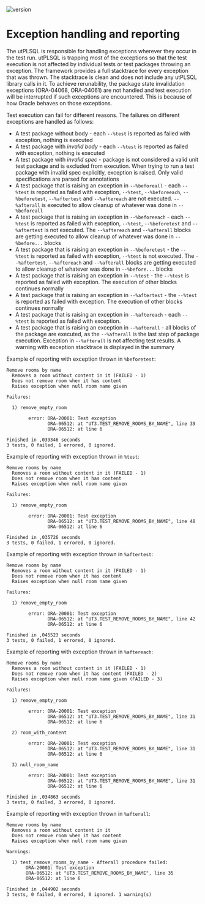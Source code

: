 ![version](https://img.shields.io/badge/version-v3.1.4.2683--develop-blue.svg)

# Exception handling and reporting

The utPLSQL is responsible for handling exceptions wherever they occur in the test run. utPLSQL is trapping most of the exceptions so that the test execution is not affected by individual tests or test packages throwing an exception.
The framework provides a full stacktrace for every exception that was thrown. The stacktrace is clean and does not include any utPLSQL library calls in it.
To achieve rerunability, the package state invalidation exceptions (ORA-04068, ORA-04061) are not handled and test execution will be interrupted if such exceptions are encountered. This is because of how Oracle behaves on those exceptions.

Test execution can fail for different reasons. The failures on different exceptions are handled as follows:
* A test package without body - each `--%test` is reported as failed with exception, nothing is executed
* A test package with _invalid body_ - each `--%test` is reported as failed with exception, nothing is executed
* A test package with _invalid spec_ - package is not considered a valid unit test package and is excluded from execution. When trying to run a test package with invalid spec explicitly, exception is raised. Only valid specifications are parsed for annotations 
* A test package that is raising an exception in `--%beforeall` - each `--%test` is reported as failed with exception, `--%test`, `--%beforeeach`, `--%beforetest`, `--%aftertest` and `--%aftereach` are not executed. `--%afterall` is executed to allow cleanup of whatever was done in `--%beforeall`
* A test package that is raising an exception in `--%beforeeach` - each `--%test` is reported as failed with exception, `--%test`, `--%beforetest` and `--%aftertest` is not executed. The `--%aftereach` and `--%afterall` blocks are getting executed to allow cleanup of whatever was done in `--%before...` blocks
* A test package that is raising an exception in `--%beforetest` - the `--%test` is reported as failed  with exception, `--%test` is not executed. The `--%aftertest`, `--%aftereach` and `--%afterall` blocks are getting executed to allow cleanup of whatever was done in `--%before...` blocks
* A test package that is raising an exception in `--%test` - the `--%test` is reported as failed with exception. The execution of other blocks continues normally
* A test package that is raising an exception in `--%aftertest` - the `--%test` is reported as failed with exception. The execution of other blocks continues normally
* A test package that is raising an exception in `--%aftereach` - each `--%test` is reported as failed with exception.
* A test package that is raising an exception in `--%afterall` - all blocks of  the package are executed, as the `--%afterall` is the last step of package execution. Exception in `--%afterall` is not affecting test results. A warning with exception stacktrace is displayed in the summary


Example of reporting with exception thrown in `%beforetest`:
````
Remove rooms by name
  Removes a room without content in it (FAILED - 1)
  Does not remove room when it has content
  Raises exception when null room name given
 
Failures:
 
  1) remove_empty_room
        
        error: ORA-20001: Test exception
               ORA-06512: at "UT3.TEST_REMOVE_ROOMS_BY_NAME", line 39
               ORA-06512: at line 6
       
Finished in ,039346 seconds
3 tests, 0 failed, 1 errored, 0 ignored.
````

Example of reporting with exception thrown in `%test`:
```
Remove rooms by name
  Removes a room without content in it (FAILED - 1)
  Does not remove room when it has content
  Raises exception when null room name given
 
Failures:
 
  1) remove_empty_room
        
        error: ORA-20001: Test exception
               ORA-06512: at "UT3.TEST_REMOVE_ROOMS_BY_NAME", line 48
               ORA-06512: at line 6
       
Finished in ,035726 seconds
3 tests, 0 failed, 1 errored, 0 ignored.
```

Example of reporting with exception thrown in `%aftertest`:
```
Remove rooms by name
  Removes a room without content in it (FAILED - 1)
  Does not remove room when it has content
  Raises exception when null room name given
 
Failures:
 
  1) remove_empty_room
        
        error: ORA-20001: Test exception
               ORA-06512: at "UT3.TEST_REMOVE_ROOMS_BY_NAME", line 42
               ORA-06512: at line 6
       
Finished in ,045523 seconds
3 tests, 0 failed, 1 errored, 0 ignored.
```

Example of reporting with exception thrown in `%aftereach`:
```
Remove rooms by name
  Removes a room without content in it (FAILED - 1)
  Does not remove room when it has content (FAILED - 2)
  Raises exception when null room name given (FAILED - 3)
 
Failures:
 
  1) remove_empty_room
        
        error: ORA-20001: Test exception
               ORA-06512: at "UT3.TEST_REMOVE_ROOMS_BY_NAME", line 31
               ORA-06512: at line 6
       
  2) room_with_content
        
        error: ORA-20001: Test exception
               ORA-06512: at "UT3.TEST_REMOVE_ROOMS_BY_NAME", line 31
               ORA-06512: at line 6
       
  3) null_room_name
        
        error: ORA-20001: Test exception
               ORA-06512: at "UT3.TEST_REMOVE_ROOMS_BY_NAME", line 31
               ORA-06512: at line 6
       
Finished in ,034863 seconds
3 tests, 0 failed, 3 errored, 0 ignored.
```

Example of reporting with exception thrown in `%afterall`:
```
Remove rooms by name
  Removes a room without content in it
  Does not remove room when it has content
  Raises exception when null room name given
 
Warnings:
 
  1) test_remove_rooms_by_name - Afterall procedure failed: 
       ORA-20001: Test exception
       ORA-06512: at "UT3.TEST_REMOVE_ROOMS_BY_NAME", line 35
       ORA-06512: at line 6
 
Finished in ,044902 seconds
3 tests, 0 failed, 0 errored, 0 ignored. 1 warning(s)
```
